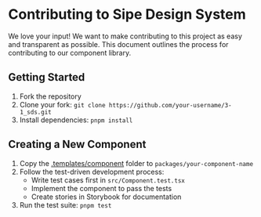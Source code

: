 # Contributing to Sipe Design System

We love your input! We want to make contributing to this project as easy and transparent as possible. This document outlines the process for contributing to our component library.

## Getting Started

1. Fork the repository
2. Clone your fork: `git clone https://github.com/your-username/3-1_sds.git`
3. Install dependencies: `pnpm install`

## Creating a New Component

1. Copy the [.templates/component](.templates/component) folder to `packages/your-component-name`
2. Follow the test-driven development process:
   - Write test cases first in `src/Component.test.tsx`
   - Implement the component to pass the tests
   - Create stories in Storybook for documentation
3. Run the test suite: `pnpm test`